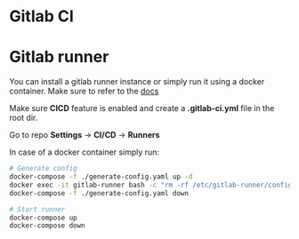 # Gitlab CI
# Gitlab runner
You can install a gitlab runner instance or simply run it using a docker container. Make sure to refer to the [docs](https://docs.gitlab.com/runner/install/)

Make sure **CICD** feature is enabled and create a **.gitlab-ci.yml** file in the root dir.

Go to repo **Settings** -> **CI/CD** -> **Runners**


In case of a docker container simply run:

```sh
# Generate config
docker-compose -f ./generate-config.yaml up -d
docker exec -it gitlab-runner bash -c "rm -rf /etc/gitlab-runner/config.toml && gitlab-runner register"
docker-compose -f ./generate-config.yaml down

# Start runner
docker-compose up
docker-compose down
```
